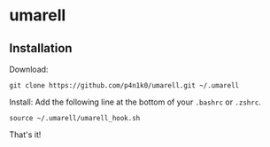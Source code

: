 # umarell

## Installation

Download:

    git clone https://github.com/p4n1k0/umarell.git ~/.umarell

Install:
Add the following line at the bottom of your `.bashrc` or `.zshrc`.

    source ~/.umarell/umarell_hook.sh

That's it!
